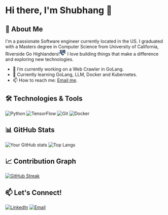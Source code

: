 # Hi there, I'm Shubhang 👋

## 🚀 About Me
I'm a passionate Software engineer currently located in the US. I graduated with a Masters degree in Computer Science from University of California, Riverside Go Highlanders!<img src="uc_riverside_highlanders_2020-pres.png" alt="Highlanders Logo" width="20" height="20" /> I love building things that make a difference and exploring new technologies. 

- 🔭 I’m currently working on a Web Crawler in GoLang.
- 🌱 Currently learning GoLang, LLM, Docker and Kubernetes.
- 📫 How to reach me: [Email me](shubhanghasabnis@gmail.com).

## 🛠️ Technologies & Tools
![Python](https://img.shields.io/badge/-Python-3776AB?logo=python&logoColor=white&style=flat-square)
![TensorFlow](https://img.shields.io/badge/-TensorFlow-FF6F00?logo=tensorflow&logoColor=white&style=flat-square)
![Git](https://img.shields.io/badge/-Git-F05032?logo=git&logoColor=white&style=flat-square)
![Docker](https://img.shields.io/badge/-Docker-2496ED?logo=docker&logoColor=white&style=flat-square)

## 📊 GitHub Stats
![Your GitHub stats](https://github-readme-stats.vercel.app/api?username=yourusername&show_icons=true&theme=radical)
![Top Langs](https://github-readme-stats.vercel.app/api/top-langs/?username=yourusername&layout=compact&theme=radical)

## 📈 Contribution Graph
[![GitHub Streak](https://github-readme-streak-stats.herokuapp.com/?user=yourusername&theme=radical)](https://git.io/streak-stats)

## 📫 Let's Connect!
[![LinkedIn](https://img.shields.io/badge/-LinkedIn-0A66C2?logo=LinkedIn&logoColor=white&style=flat-square)](https://www.linkedin.com/in/shubhang-hasabnis-8b172217a/)
[![Email](https://img.shields.io/badge/-Email-D14836?logo=gmail&logoColor=white&style=flat-square)](shubhanghasabnis@gmail.com)
